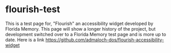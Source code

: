 # flourish-test

This is a test page for, "Flourish" an accessibility widget developed by Florida Memory. This page will show a longer history of the project, but development switched over to a Florida Memory test page and is more up to date. Here is a link <a>https://github.com/admaloch-dos/flourish-accessibility-widget</a>
